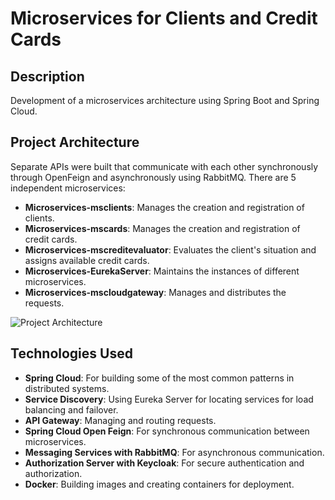 # Microservices for Clients and Credit Cards

## Description
Development of a microservices architecture using Spring Boot and Spring Cloud.

## Project Architecture
Separate APIs were built that communicate with each other synchronously through OpenFeign and asynchronously using RabbitMQ. There are 5 independent microservices:
- **Microservices-msclients**: Manages the creation and registration of clients.
- **Microservices-mscards**: Manages the creation and registration of credit cards.
- **Microservices-mscreditevaluator**: Evaluates the client's situation and assigns available credit cards.
- **Microservices-EurekaServer**: Maintains the instances of different microservices.
- **Microservices-mscloudgateway**: Manages and distributes the requests.

![Project Architecture](./path-to-your-image.jpg) <!-- Replace with the correct path to your image -->

## Technologies Used
- **Spring Cloud**: For building some of the most common patterns in distributed systems.
- **Service Discovery**: Using Eureka Server for locating services for load balancing and failover.
- **API Gateway**: Managing and routing requests.
- **Spring Cloud Open Feign**: For synchronous communication between microservices.
- **Messaging Services with RabbitMQ**: For asynchronous communication.
- **Authorization Server with Keycloak**: For secure authentication and authorization.
- **Docker**: Building images and creating containers for deployment.
